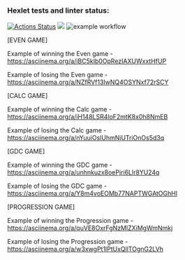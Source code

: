 ### Hexlet tests and linter status:
[![Actions Status](https://github.com/k0damaDEV/java-project-lvl1/workflows/hexlet-check/badge.svg)](https://github.com/k0damaDEV/java-project-lvl1/actions)
<a href="https://codeclimate.com/github/codeclimate/codeclimate/maintainability"><img src="https://api.codeclimate.com/v1/badges/a99a88d28ad37a79dbf6/maintainability" /></a>
![example workflow](https://github.com/k0damaDEV/java-project-lvl1/actions/workflows/github-actions-demo.yml/badge.svg)

[EVEN GAME]

Example of winning the Even game - https://asciinema.org/a/iBC5kIb0OpRezIAXUWxxtHfUP

Example of losing the Even game - https://asciinema.org/a/NZfRVf13IwNQ4OSYNxf72rSCY

[CALC GAME]

Example of winning the Calc game - https://asciinema.org/a/iH148LSR4loF2mtK8x0h8NmEB

Example of losing the Calc game - https://asciinema.org/a/nYuuiOslUhmNjUTriOnOs5d3q

[GDC GAME]

Example of winning the GDC game - https://asciinema.org/a/unhnkuzx8oePjri6Llr8YU24q

Example of losing the GDC game - https://asciinema.org/a/Y8m4voEOMb77NAPTWGAtOGhHl

[PROGRESSION GAME]

Example of winning the Progression game -  https://asciinema.org/a/quVE8OxrFgNzMlZXiMgWmNmkj

Example of losing the Progression game - https://asciinema.org/a/w3xwgPt1lPtUxQllTOgnG2LVh
